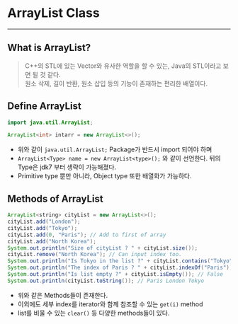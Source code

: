 # ArrayList Class
---
## What is ArrayList?
> C++의 STL에 있는 Vector와 유사한 역할을 할 수 있는, Java의 STL이라고 보면 될 것 같다.  
> 원소 삭제, 길이 반환, 원소 삽입 등의 기능이 존재하는 편리한 배열이다.  

## Define ArrayList
```java
import java.util.ArrayList;

ArrayList<int> intarr = new ArrayList<>();
```
- 위와 같이 ```java.util.ArrayList;``` Package가 반드시 import 되어야 하며
- ```ArrayList<Type> name = new ArrayList<type>();``` 와 같이 선언한다. 뒤의 Type은 jdk7 부터 생략이 가능해졌다.
- Primitive type 뿐만 아니라, Object type 또한 배열화가 가능하다.

## Methods of ArrayList
```java
ArrayList<string> cityList = new ArrayList<>();
cityList.add("London");
cityList.add("Tokyo");
cityList.add(0, "Paris"); // Add to first of array
cityList.add("North Korea");
System.out.println("Size of cityList ? " + cityList.size());
cityList.remove("North Korea"); // Can input index too.
System.out.println("Is Tokyo in the list ?" + cityList.contains("Tokyo")); // True
System.out.println("The index of Paris ? " + cityList.indexOf("Paris")); // 0
System.out.println("Is list empty ?" + cityList.isEmpty()); // False
System.out.println(cityList.toString()); // Paris London Tokyo
```
- 위와 같은 Methods들이 존재한다.
- 이외에도 세부 index를 iterator와 함께 참조할 수 있는 ```get(i)``` method
- list를 비울 수 있는 ```clear()``` 등 다양한 methods들이 있다.
